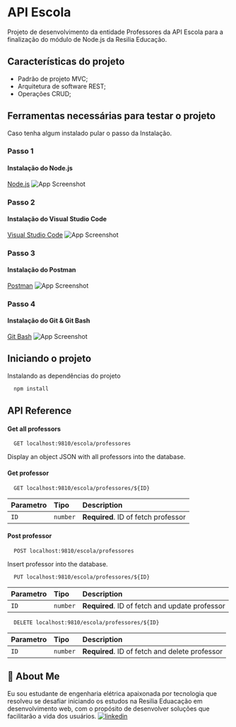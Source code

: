 # API Escola

Projeto de desenvolvimento da entidade Professores da API Escola para a finalização do módulo de Node.js da Resilia Educação.



## Características do projeto

- Padrão de projeto MVC;
- Arquitetura de software REST;
- Operações CRUD;

  
## Ferramentas necessárias para testar o projeto
Caso tenha algum instalado pular o passo da Instalação.

### Passo 1
#### Instalação do Node.js
[Node.js](https://nodejs.org/en/download/)
![App Screenshot](https://media.geeksforgeeks.org/wp-content/uploads/20190311152716/Capture120.png)

### Passo 2
#### Instalação do Visual Studio Code
[Visual Studio Code](https://code.visualstudio.com/Download)
![App Screenshot](https://www.toolsqa.com/wp-content/uploads/sites/1/nggallery/protractor/downlaodpage.png)

### Passo 3
#### Instalação do Postman
[Postman](https://www.postman.com/downloads/)
![App Screenshot](https://giangtester.com/wp-content/uploads/2017/09/Download_Postman_Tool.png)


### Passo 4
#### Instalação do Git & Git Bash
[Git Bash](https://grokshop.tv/wp-content/uploads/2019/10/git_download-768x390.png)
![App Screenshot](https://grokshop.tv/wp-content/uploads/2019/10/git_download-768x390.png)


## Iniciando o projeto

Instalando as dependências do projeto 


```bash
  npm install
```

## API Reference

#### Get all professors

```http
  GET localhost:9810/escola/professores
```
Display an object JSON with all professors into the database.

#### Get professor

```http
  GET localhost:9810/escola/professores/${ID}
```

| Parametro | Tipo     | Description                         |
| :-------- | :------- | :---------------------------------- |
| `ID`      | `number` | **Required**. ID of fetch professor |

#### Post professor

```http
  POST localhost:9810/escola/professores
```

Insert professor into the database.

```http
  PUT localhost:9810/escola/professores/${ID}
```

| Parametro | Tipo     | Description                         |
| :-------- | :------- | :---------------------------------- |
| `ID`      | `number` | **Required**. ID of fetch and update professor |


```http
  DELETE localhost:9810/escola/professores/${ID}
```

| Parametro | Tipo     | Description                         |
| :-------- | :------- | :---------------------------------- |
| `ID`      | `number` | **Required**. ID of fetch and delete professor |

## 🚀 About Me
Eu sou estudante de engenharia elétrica apaixonada por tecnologia que resolveu se desafiar iniciando os estudos na Resilia Eduacação em desenvolvimento web, com o propósito de desenvolver soluções que facilitarão a vida dos usuários.
[![linkedin](https://img.shields.io/badge/linkedin-0A66C2?style=for-the-badge&logo=linkedin&logoColor=white)](https://www.linkedin.com/in/s%C3%A2mela-barbosa-web-developer/)
